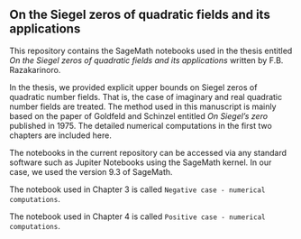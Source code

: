 ## On the Siegel zeros of quadratic fields and its applications
This repository contains the SageMath notebooks used in the thesis entitled $\textit{On the Siegel zeros of quadratic fields and its applications}$ written by F.B. Razakarinoro.

In the thesis, we provided explicit upper bounds on Siegel zeros of quadratic number fields. That is, the case of imaginary and real quadratic number fields are treated. The method used in this manuscript is mainly based on the paper of Goldfeld and Schinzel entitled $\textit{On Siegel's zero}$ published in 1975. The detailed numerical computations in the first two chapters are included here. 

The notebooks in the current repository can be accessed via any standard software such as Jupiter Notebooks using the SageMath kernel. In our case, we used the version 9.3 of SageMath. 

The notebook used in Chapter 3 is called $\texttt{Negative case - numerical computations}$.

The notebook used in Chapter 4 is called $\texttt{Positive case - numerical computations}$.

